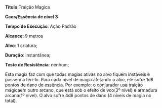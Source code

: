 **Titulo**:Traição Magica

**Caos/Essência de nível 3**

**Tempo de Execução**: Ação Padrão

**Alcance**: 9 metros

**Alvo**: 1 criatura;

**Duração**: instantânea;

**Teste de Resistência**: nenhum;

Esta magia faz com que todas magias 
ativas no alvo fiquem instáveis e passem a 
feri-lo. Para cada nível de magia afetando 
o alvo, ele sofre 1d8 pontos de dano de 
essência. Por exemplo: o conjurador usa 
traição mágicaem outro arcano, que está 
sob o efeito de voo(3º nível) e armadura 
arcana(1º nível). O alvo sofre 4d8 pontos de dano (4 níveis de magia no total).